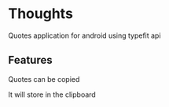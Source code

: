 # Thoughts
Quotes application for android using typefit api


## **Features**

Quotes can be copied

It will store in the clipboard 
